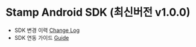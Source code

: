 # Stamp Android SDK (최신버전 v1.0.0)

- SDK 변경 이력 [Change Log](https://github.com/adbcsdk/Stamp_SDK_AOS/wiki/StampSDK-%EB%B3%80%EA%B2%BD-%EC%9D%B4%EB%A0%A5)
- SDK 연동 가이드 [Guide](https://github.com/adbcsdk/Stamp_SDK_AOS/wiki/StampSDK-Android-Guide)
